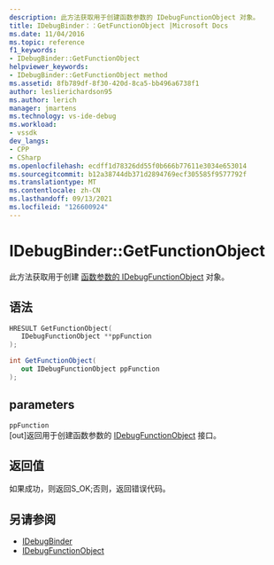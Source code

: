 ```yaml
---
description: 此方法获取用于创建函数参数的 IDebugFunctionObject 对象。
title: IDebugBinder：：GetFunctionObject |Microsoft Docs
ms.date: 11/04/2016
ms.topic: reference
f1_keywords:
- IDebugBinder::GetFunctionObject
helpviewer_keywords:
- IDebugBinder::GetFunctionObject method
ms.assetid: 8fb789df-8f30-420d-8ca5-bb496a6738f1
author: leslierichardson95
ms.author: lerich
manager: jmartens
ms.technology: vs-ide-debug
ms.workload:
- vssdk
dev_langs:
- CPP
- CSharp
ms.openlocfilehash: ecdff1d78326dd55f0b666b77611e3034e653014
ms.sourcegitcommit: b12a38744db371d2894769ecf305585f9577792f
ms.translationtype: MT
ms.contentlocale: zh-CN
ms.lasthandoff: 09/13/2021
ms.locfileid: "126600924"
---
```

# <a name="idebugbindergetfunctionobject"></a>IDebugBinder::GetFunctionObject
此方法获取用于创建 [函数参数的 IDebugFunctionObject](../../../extensibility/debugger/reference/idebugfunctionobject.md) 对象。

## <a name="syntax"></a>语法

```cpp
HRESULT GetFunctionObject( 
   IDebugFunctionObject **ppFunction
);
```

```csharp
int GetFunctionObject(
   out IDebugFunctionObject ppFunction
);
```

## <a name="parameters"></a>parameters
`ppFunction`\
[out]返回用于创建函数参数的 [IDebugFunctionObject](../../../extensibility/debugger/reference/idebugfunctionobject.md) 接口。

## <a name="return-value"></a>返回值
 如果成功，则返回S_OK;否则，返回错误代码。

## <a name="see-also"></a>另请参阅
- [IDebugBinder](../../../extensibility/debugger/reference/idebugbinder.md)
- [IDebugFunctionObject](../../../extensibility/debugger/reference/idebugfunctionobject.md)
